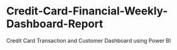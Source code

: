 # Credit-Card-Financial-Weekly-Dashboard-Report
Credit Card Transaction and Customer Dashboard using Power BI
